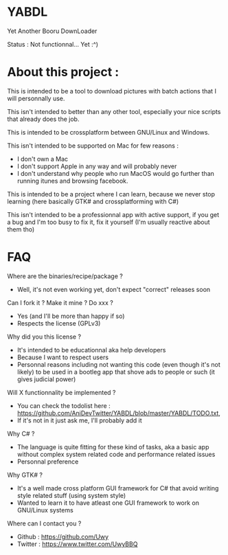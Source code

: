 # YABDL
Yet Another Booru DownLoader

Status : Not functionnal... Yet :^)

# About this project :

This is intended to be a tool to download pictures with batch actions that I will personnally use.

This isn't intended to better than any other tool, especially your nice scripts that already does the job.


This is intended to be crossplatform between GNU/Linux and Windows.

This isn't intended to be supported on Mac for few reasons :
 - I don't own a Mac 
 - I don't support Apple in any way and will probably never
 - I don't understand why people who run MacOS would go further than running itunes and browsing facebook.


This is intended to be a project where I can learn, because we never stop learning (here basically GTK# and crossplatforming with C#)

This isn't intended to be a professionnal app with active support, if you get a bug and I'm too busy to fix it, fix it yourself (I'm usually reactive about them tho) 


# FAQ

Where are the binaries/recipe/package ?
 - Well, it's not even working yet, don't expect "correct" releases soon

Can I fork it ? Make it mine ? Do xxx ?
 - Yes (and I'll be more than happy if so)
 - Respects the license (GPLv3)

Why did you this license ?
 - It's intended to be educationnal aka help developers
 - Because I want to respect users
 - Personnal reasons including not wanting this code (even though it's not likely) to be used in a bootleg app that shove ads to people or such (it gives judicial power)

Will X functionnality be implemented ?
 - You can check the todolist here : https://github.com/AniDevTwitter/YABDL/blob/master/YABDL/TODO.txt,
 - If it's not in it just ask me, I'll probably add it

Why C# ?
 - The language is quite fitting for these kind of tasks, aka a basic app without complex system related code and performance related issues
 - Personnal preference

Why GTK# ?
 - It's a well made cross platform GUI framework for C# that avoid writing style related stuff (using system style)
 - Wanted to learn it to have atleast one GUI framework to work on GNU/Linux systems

Where can I contact you ?
 - Github : https://github.com/Uwy 
 - Twitter : https://www.twitter.com/UwyBBQ